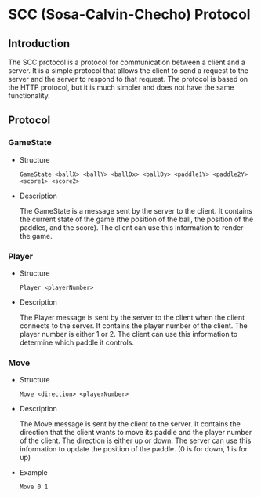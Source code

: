 # SCC (Sosa-Calvin-Checho) Protocol

## Introduction

The SCC protocol is a protocol for communication between a client and a server. It is a simple protocol that allows the client to send a request to the server and the server to respond to that request. The protocol is based on the HTTP protocol, but it is much simpler and does not have the same functionality.

## Protocol

### GameState

- Structure

    `GameState <ballX> <ballY> <ballDx> <ballDy> <paddle1Y> <paddle2Y> <score1> <score2>`

- Description

    The GameState is a message sent by the server to the client. It contains the current state of the game (the position of the ball, the position of the paddles, and the score). The client can use this information to render the game.

### Player

- Structure

    `Player <playerNumber>`

- Description
  
  The Player message is sent by the server to the client when the client connects to the server. It contains the player number of the client. The player number is either 1 or 2. The client can use this information to determine which paddle it controls.

### Move

- Structure

    `Move <direction> <playerNumber>`

- Description

    The Move message is sent by the client to the server. It contains the direction that the client wants to move its paddle and the player number of the client. The direction is either up or down. The server can use this information to update the position of the paddle. (0 is for down, 1 is for up)

- Example

    `Move 0 1`

